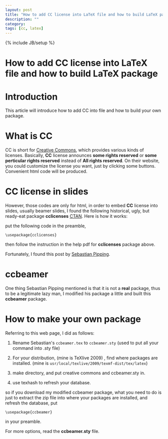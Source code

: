 ```yaml
---
layout: post
title: "How to add CC license into LaTeX file and how to build LaTeX package"
description: ""
category: 
tags: [cc, latex]
---
```

{% include JB/setup %}

How to add CC license into LaTeX file and how to build LaTeX package
==========

# Introduction #

This article will introduce how to add CC into  file and how to build your own  package.

# What is CC #

CC is short for [Creative Commons](http://creativecommons.org/), which provides various kinds of licenses. Basically, **CC** license announces **some rights reserved** or **some perticular rights reserved** instead of **All rights reserved**. On their website, you could customize the license you want, just by clicking some buttons. Convenient html code will be produced.

# CC license in  slides #

However, those codes are only for html, in order to embed **CC** license into  slides, usually beamer slides, I found the following historical, ugly, but ready-eat  package **cclicenses** [CTAN](http://www.ctan.org/tex-archive/macros/latex/contrib/cclicenses/). Here is how it works:

put the following code in the preamble,

    \usepackage{cclicenses}                        

then follow the instruction in the help pdf for **cclicenses** package above.

Fortunately, I found this post by [Sebastian Pipping](http://blog.hartwork.org/?p=52). 

# ccbeamer #

One thing Sebastian Pipping mentioned is that it is not a **real**  package, thus to be a legitimate lazy man, I modified his package a little and built this **ccbeamer**  package.

# How to make your own  package #

Referring to this web page, I did as follows:

1. Rename Sebastian's `ccbeamer.tex` to `ccbeamer.sty` (used to put all your command into .sty file)

2. For your  distribution, (mine is TeXlive 2009) , find where  packages are installed. (mine is `usr/local/texlive/2009/texmf-dist/tex/latex`)

3. make directory, and put creative commons and ccbeamer.sty in.

4. use texhash to refresh your  database.

so if you download my modified ccbeamer  package, what you need to do is just to extract the zip file into where your  packages are installed, and refresh the database, put
    
    \usepackage{ccbeamer}                        

in your preamble.

For more options, read the **ccbeamer.sty** file.

